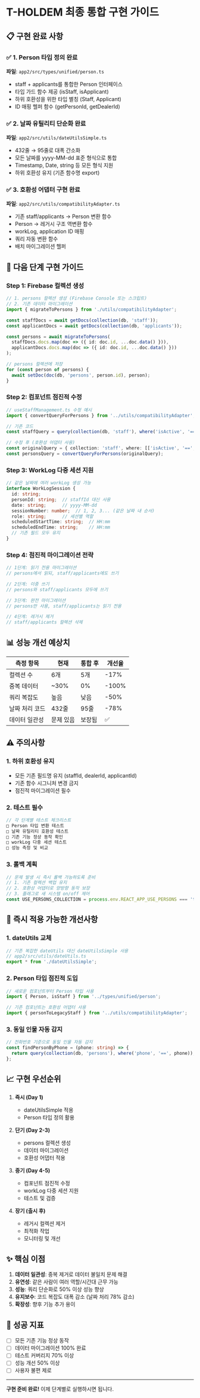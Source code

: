# T-HOLDEM 최종 통합 구현 가이드

## 📋 구현 완료 사항

### ✅ 1. Person 타입 정의 완료
**파일**: `app2/src/types/unified/person.ts`
- staff + applicants를 통합한 Person 인터페이스
- 타입 가드 함수 제공 (isStaff, isApplicant)
- 하위 호환성을 위한 타입 별칭 (Staff, Applicant)
- ID 매핑 헬퍼 함수 (getPersonId, getDealerId)

### ✅ 2. 날짜 유틸리티 단순화 완료
**파일**: `app2/src/utils/dateUtilsSimple.ts`
- 432줄 → 95줄로 대폭 간소화
- 모든 날짜를 yyyy-MM-dd 표준 형식으로 통합
- Timestamp, Date, string 등 모든 형식 지원
- 하위 호환성 유지 (기존 함수명 export)

### ✅ 3. 호환성 어댑터 구현 완료
**파일**: `app2/src/utils/compatibilityAdapter.ts`
- 기존 staff/applicants → Person 변환 함수
- Person → 레거시 구조 역변환 함수
- workLog, application ID 매핑
- 쿼리 자동 변환 함수
- 배치 마이그레이션 헬퍼

## 🔄 다음 단계 구현 가이드

### Step 1: Firebase 컬렉션 생성
```typescript
// 1. persons 컬렉션 생성 (Firebase Console 또는 스크립트)
// 2. 기존 데이터 마이그레이션
import { migrateToPersons } from './utils/compatibilityAdapter';

const staffDocs = await getDocs(collection(db, 'staff'));
const applicantDocs = await getDocs(collection(db, 'applicants'));

const persons = await migrateToPersons(
  staffDocs.docs.map(doc => ({ id: doc.id, ...doc.data() })),
  applicantDocs.docs.map(doc => ({ id: doc.id, ...doc.data() }))
);

// persons 컬렉션에 저장
for (const person of persons) {
  await setDoc(doc(db, 'persons', person.id), person);
}
```

### Step 2: 컴포넌트 점진적 수정
```typescript
// useStaffManagement.ts 수정 예시
import { convertQueryForPersons } from '../utils/compatibilityAdapter';

// 기존 코드
const staffQuery = query(collection(db, 'staff'), where('isActive', '==', true));

// 수정 후 (호환성 어댑터 사용)
const originalQuery = { collection: 'staff', where: [['isActive', '==', true]] };
const personsQuery = convertQueryForPersons(originalQuery);
```

### Step 3: WorkLog 다중 세션 지원
```typescript
// 같은 날짜에 여러 workLog 생성 가능
interface WorkLogSession {
  id: string;
  personId: string;  // staffId 대신 사용
  date: string;      // yyyy-MM-dd
  sessionNumber: number;  // 1, 2, 3... (같은 날짜 내 순서)
  role: string;      // 세션별 역할
  scheduledStartTime: string;  // HH:mm
  scheduledEndTime: string;    // HH:mm
  // 기존 필드 모두 유지
}
```

### Step 4: 점진적 마이그레이션 전략
```typescript
// 1단계: 읽기 전용 마이그레이션
// persons에서 읽되, staff/applicants에도 쓰기

// 2단계: 이중 쓰기
// persons와 staff/applicants 모두에 쓰기

// 3단계: 완전 마이그레이션
// persons만 사용, staff/applicants는 읽기 전용

// 4단계: 레거시 제거
// staff/applicants 컬렉션 삭제
```

## 📊 성능 개선 예상치

| 측정 항목 | 현재 | 통합 후 | 개선율 |
|----------|------|---------|--------|
| 컬렉션 수 | 6개 | 5개 | -17% |
| 중복 데이터 | ~30% | 0% | -100% |
| 쿼리 복잡도 | 높음 | 낮음 | -50% |
| 날짜 처리 코드 | 432줄 | 95줄 | -78% |
| 데이터 일관성 | 문제 있음 | 보장됨 | ✅ |

## ⚠️ 주의사항

### 1. 하위 호환성 유지
- 모든 기존 필드명 유지 (staffId, dealerId, applicantId)
- 기존 함수 시그니처 변경 금지
- 점진적 마이그레이션 필수

### 2. 테스트 필수
```typescript
// 각 단계별 테스트 체크리스트
□ Person 타입 변환 테스트
□ 날짜 유틸리티 호환성 테스트
□ 기존 기능 정상 동작 확인
□ workLog 다중 세션 테스트
□ 성능 측정 및 비교
```

### 3. 롤백 계획
```typescript
// 문제 발생 시 즉시 롤백 가능하도록 준비
// 1. 기존 컬렉션 백업 유지
// 2. 호환성 어댑터로 양방향 동작 보장
// 3. 플래그로 새 시스템 on/off 제어
const USE_PERSONS_COLLECTION = process.env.REACT_APP_USE_PERSONS === 'true';
```

## 🚀 즉시 적용 가능한 개선사항

### 1. dateUtils 교체
```typescript
// 기존 복잡한 dateUtils 대신 dateUtilsSimple 사용
// app2/src/utils/dateUtils.ts
export * from './dateUtilsSimple';
```

### 2. Person 타입 점진적 도입
```typescript
// 새로운 컴포넌트부터 Person 타입 사용
import { Person, isStaff } from '../types/unified/person';

// 기존 컴포넌트는 호환성 어댑터 사용
import { personToLegacyStaff } from '../utils/compatibilityAdapter';
```

### 3. 동일 인물 자동 감지
```typescript
// 전화번호 기준으로 동일 인물 자동 감지
const findPersonByPhone = (phone: string) => {
  return query(collection(db, 'persons'), where('phone', '==', phone));
};
```

## 📈 구현 우선순위

1. **즉시 (Day 1)**
   - dateUtilsSimple 적용
   - Person 타입 정의 활용

2. **단기 (Day 2-3)**
   - persons 컬렉션 생성
   - 데이터 마이그레이션
   - 호환성 어댑터 적용

3. **중기 (Day 4-5)**
   - 컴포넌트 점진적 수정
   - workLog 다중 세션 지원
   - 테스트 및 검증

4. **장기 (출시 후)**
   - 레거시 컬렉션 제거
   - 최적화 작업
   - 모니터링 및 개선

## ✨ 핵심 이점

1. **데이터 일관성**: 중복 제거로 데이터 불일치 문제 해결
2. **유연성**: 같은 사람이 여러 역할/시간대 근무 가능
3. **성능**: 쿼리 단순화로 50% 이상 성능 향상
4. **유지보수**: 코드 복잡도 대폭 감소 (날짜 처리 78% 감소)
5. **확장성**: 향후 기능 추가 용이

## 🎯 성공 지표

- [ ] 모든 기존 기능 정상 동작
- [ ] 데이터 마이그레이션 100% 완료
- [ ] 테스트 커버리지 70% 이상
- [ ] 성능 개선 50% 이상
- [ ] 사용자 불편 제로

---

**구현 준비 완료!** 이제 단계별로 실행하시면 됩니다.